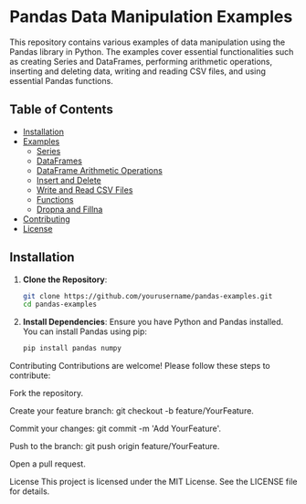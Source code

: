 # Pandas Data Manipulation Examples

This repository contains various examples of data manipulation using the Pandas library in Python. The examples cover essential functionalities such as creating Series and DataFrames, performing arithmetic operations, inserting and deleting data, writing and reading CSV files, and using essential Pandas functions.

## Table of Contents

- [Installation](#installation)
- [Examples](#examples)
    - [Series](#series)
    - [DataFrames](#dataframes)
    - [DataFrame Arithmetic Operations](#dataframe-arithmetic-operations)
    - [Insert and Delete](#insert-and-delete)
    - [Write and Read CSV Files](#write-and-read-csv-files)
    - [Functions](#functions)
    - [Dropna and Fillna](#dropna-and-fillna)
- [Contributing](#contributing)
- [License](#license)

## Installation

1. **Clone the Repository**:
    ```sh
    git clone https://github.com/yourusername/pandas-examples.git
    cd pandas-examples
    ```

2. **Install Dependencies**:
    Ensure you have Python and Pandas installed. You can install Pandas using pip:
    ```sh
    pip install pandas numpy
    ```
Contributing
Contributions are welcome! Please follow these steps to contribute:

Fork the repository.

Create your feature branch: git checkout -b feature/YourFeature.

Commit your changes: git commit -m 'Add YourFeature'.

Push to the branch: git push origin feature/YourFeature.

Open a pull request.

License
This project is licensed under the MIT License. See the LICENSE file for details.
